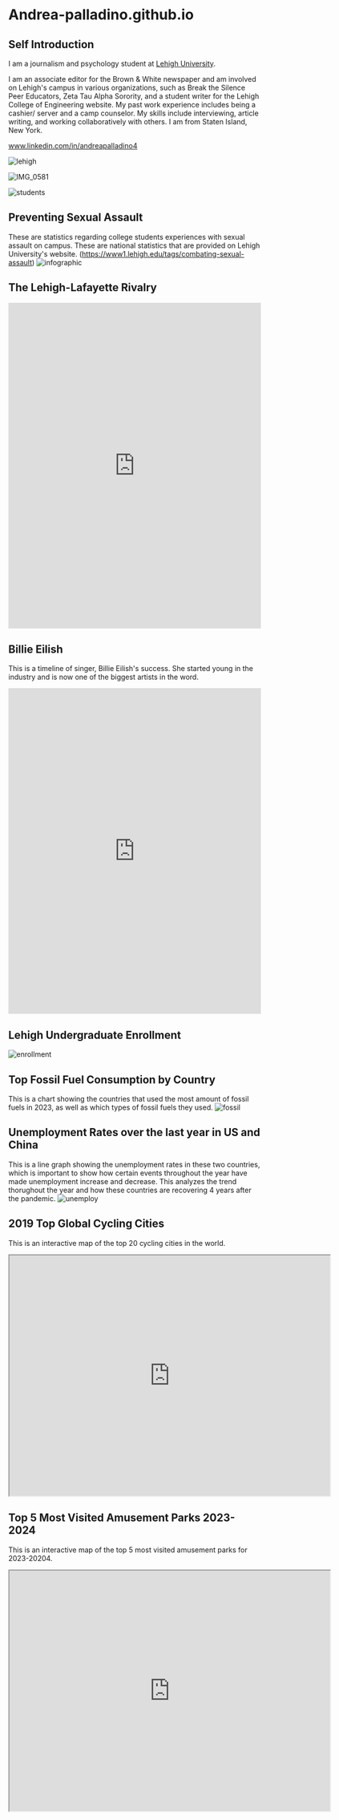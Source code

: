 # Andrea-palladino.github.io

## Self Introduction

I am a journalism and psychology student at [Lehigh University](https://www2.lehigh.edu). 

I am an associate editor for the Brown & White newspaper and am involved on Lehigh's campus in various organizations, such as Break the Silence Peer Educators, Zeta Tau Alpha Sorority, and a student writer for the Lehigh College of Engineering website. My past work experience includes being a cashier/ server and a camp counselor. My skills include interviewing, article writing, and working collaboratively with others. I am from Staten Island, New York. 

www.linkedin.com/in/andreapalladino4

![lehigh](https://www.usnews.com/dims4/USNEWS/82d48bb/17177859217/resize/800x540%3E/quality/85/?url=https%3A%2F%2Fmedia.beam.usnews.com%2F7b%2Fa7c6a18fa04802daacbf11bcef0d79%2Fcollege-photo_35953.jpg)

![IMG_0581](https://github.com/user-attachments/assets/ca1390f7-219a-4cb4-bc55-45413707ca2a)

![students](https://raw.githubusercontent.com/andrea-palladino/Andrea-palladino.github.io/a08a4f3145ebbd54e1ac835ef3bb4b0014c6539f/First-Year%20Class%20Fall%202024%20Enrollment.jpg)

## Preventing Sexual Assault

These are statistics regarding college students experiences with sexual assault on campus. These are national statistics that are provided on Lehigh University's website. (https://www1.lehigh.edu/tags/combating-sexual-assault)
![infographic](https://github.com/andrea-palladino/Andrea-palladino.github.io/blob/main/Combating%20sexual%20assault-2.jpg?raw=true)

## The Lehigh-Lafayette Rivalry

<iframe src='https://cdn.knightlab.com/libs/timeline3/latest/embed/index.html?source=1FKoU8uLOkvdw-LsKKZVP2dVF2A4WR9sg9sT0bDyutYM&font=Default&lang=en&initial_zoom=2&height=650' width='100%' height='650' webkitallowfullscreen mozallowfullscreen allowfullscreen frameborder='0'></iframe>


## Billie Eilish

This is a timeline of singer, Billie Eilish's success. She started young in the industry and is now one of the biggest artists in the word. 
<iframe src='https://cdn.knightlab.com/libs/timeline3/latest/embed/index.html?source=1Qj1NxtGv9HQGl_drRDin_5FL9mzXFvPlDhmSOXjN5kY&font=Default&lang=en&initial_zoom=2&height=650' width='100%' height='650' webkitallowfullscreen mozallowfullscreen allowfullscreen frameborder='0'></iframe>

## Lehigh Undergraduate Enrollment 

![enrollment](https://github.com/andrea-palladino/Andrea-palladino.github.io/blob/main/LehighPercentages.png?raw=true)

## Top Fossil Fuel Consumption by Country 
This is a chart showing the countries that used the most amount of fossil fuels in 2023, as well as which types of fossil fuels they used. 
![fossil](https://github.com/andrea-palladino/Andrea-palladino.github.io/blob/main/Top_Fossil_Fuel_Consumption_by_Country_Oil(Exajoules)_Natural_Gas_Coal_chartbuilder.jpg?raw=true)

## Unemployment Rates over the last year in US and China 
This is a line graph showing the unemployment rates in these two countries, which is important to show how certain events throughout the year have made unemployment increase and decrease. This analyzes the trend thorughout the year and how these countries are recovering 4 years after the pandemic. 
![unemploy](https://github.com/andrea-palladino/Andrea-palladino.github.io/blob/main/Unemployment_Rates_over_the_last_Year_U.S_China_chartbuilder-2.jpg)

## 2019 Top Global Cycling Cities 
This is an interactive map of the top 20 cycling cities in the world. 

<iframe src="https://www.google.com/maps/d/u/0/embed?mid=1XMvqW0zMtjAo29JcspPUFlA1DQQ2xQk&ehbc=2E312F" width="640" height="480"></iframe>

## Top 5 Most Visited Amusement Parks 2023-2024
This is an interactive map of the top 5 most visited amusement parks for 2023-20204. 
<iframe src="https://www.google.com/maps/d/u/0/embed?mid=1d6TQODyANl08a600ryvOLFOyc3jzL0s&ehbc=2E312F" width="640" height="480"></iframe>
